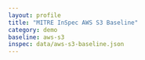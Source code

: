 ```yaml
---
layout: profile
title: "MITRE InSpec AWS S3 Baseline"
category: demo
baseline: aws-s3
inspec: data/aws-s3-baseline.json
---
```

